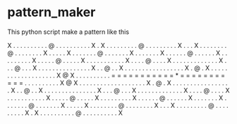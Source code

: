 # pattern_maker
This python script make a pattern like this

X . . . . . . . . . . @ . . . . . . . . . . X 
. X . . . . . . . . . @ . . . . . . . . . X . 
. . X . . . . . . . . @ . . . . . . . . X . . 
. . . X . . . . . . . @ . . . . . . . X . . . 
. . . . X . . . . . . @ . . . . . . X . . . . 
. . . . . X . . . . . @ . . . . . X . . . . . 
. . . . . . X . . . . @ . . . . X . . . . . . 
. . . . . . . X . . . @ . . . X . . . . . . . 
. . . . . . . . X . . @ . . X . . . . . . . . 
. . . . . . . . . X . @ . X . . . . . . . . . 
. . . . . . . . . . X @ X . . . . . . . . . . 
= = = = = = = = = = = * = = = = = = = = = = = 
. . . . . . . . . . X @ X . . . . . . . . . . 
. . . . . . . . . X . @ . X . . . . . . . . . 
. . . . . . . . X . . @ . . X . . . . . . . . 
. . . . . . . X . . . @ . . . X . . . . . . . 
. . . . . . X . . . . @ . . . . X . . . . . . 
. . . . . X . . . . . @ . . . . . X . . . . . 
. . . . X . . . . . . @ . . . . . . X . . . . 
. . . X . . . . . . . @ . . . . . . . X . . . 
. . X . . . . . . . . @ . . . . . . . . X . . 
. X . . . . . . . . . @ . . . . . . . . . X . 
X . . . . . . . . . . @ . . . . . . . . . . X
